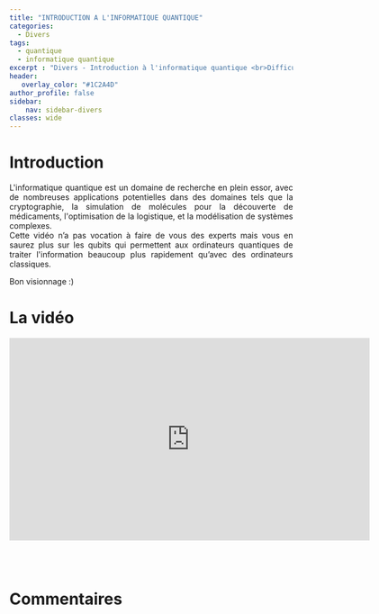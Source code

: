 ```yaml
---
title: "INTRODUCTION A L'INFORMATIQUE QUANTIQUE"
categories:
  - Divers
tags:
  - quantique
  - informatique quantique
excerpt : "Divers - Introduction à l'informatique quantique <br>Difficulté : confirmé"
header:
   overlay_color: "#1C2A4D"
author_profile: false
sidebar:
    nav: sidebar-divers
classes: wide
---
```


# Introduction
<p style="text-align:justify;">
L'informatique quantique est un domaine de recherche en plein essor, avec de nombreuses applications potentielles dans des domaines tels que la cryptographie, la simulation de molécules pour la découverte de médicaments, l'optimisation de la logistique, et la modélisation de systèmes complexes.<br>
Cette vidéo n’a pas vocation à faire de vous des experts mais vous en saurez plus sur les qubits qui permettent aux ordinateurs quantiques de traiter l'information beaucoup plus rapidement qu’avec des ordinateurs classiques.<br>
</p>

Bon visionnage :)

# La vidéo
<iframe width="640" height="360" src="https://www.youtube-nocookie.com/embed/5MerX4AzqrM" frameborder="0" allowfullscreen></iframe>

<br><br>

# Commentaires
<script src="https://utteranc.es/client.js"
        repo="catie-aq/blog-vaniila"
        issue-term="pathname"
        label="[Commentaires]"
        theme="github-dark"
        crossorigin="anonymous"
        async>
</script>

